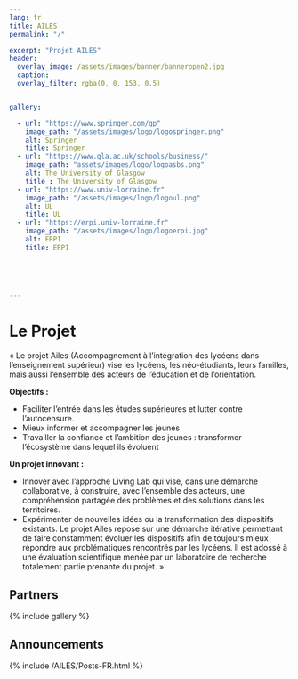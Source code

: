 ```yaml
---
lang: fr
title: AILES
permalink: "/"

excerpt: "Projet AILES"
header:
  overlay_image: /assets/images/banner/banneropen2.jpg
  caption: 
  overlay_filter: rgba(0, 0, 153, 0.5)


gallery:

  - url: "https://www.springer.com/gp"
    image_path: "/assets/images/logo/logospringer.png"
    alt: Springer
    title: Springer
  - url: "https://www.gla.ac.uk/schools/business/"
    image_path: "assets/images/logo/logoasbs.png"
    alt: The University of Glasgow 
    title : The University of Glasgow 
  - url: "https://www.univ-lorraine.fr"
    image_path: "/assets/images/logo/logoul.png"
    alt: UL
    title: UL
  - url: "https://erpi.univ-lorraine.fr"
    image_path: "/assets/images/logo/logoerpi.jpg"
    alt: ERPI
    title: ERPI
 




---
```



Le Projet
=========

« Le projet Ailes (Accompagnement à l’intégration des lycéens dans l’enseignement supérieur) vise les lycéens, les néo-étudiants, leurs familles, mais aussi l’ensemble des acteurs de l’éducation et de l’orientation. 

**Objectifs :**

+ Faciliter l’entrée dans les études supérieures et lutter contre l’autocensure. 
+ Mieux informer et accompagner les jeunes
+ Travailler la confiance et l’ambition des jeunes : transformer l’écosystème dans lequel ils évoluent

**Un projet innovant :**

+ Innover avec l’approche Living Lab qui vise, dans une démarche collaborative, à construire, avec l’ensemble des acteurs, une compréhension partagée des problèmes et des solutions dans les territoires.
+ Expérimenter de nouvelles idées ou la transformation des dispositifs existants. Le projet Ailes repose sur une démarche itérative permettant de faire constamment évoluer les dispositifs afin de toujours mieux répondre aux problématiques rencontrés par les lycéens. Il est adossé à une évaluation scientifique menée par un laboratoire de recherche totalement partie prenante du projet. »





## Partners 

{% include gallery %}

<!-- If you want to display the new or announcements here  -->
## Announcements


{% include /AILES/Posts-FR.html %}


